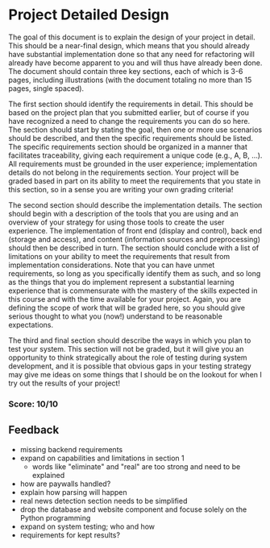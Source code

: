 # Project Detailed Design

The goal of this document is to explain the design of your project in detail. This should be a near-final design, which means that you should already have substantial implementation done so that any need for refactoring will already have become apparent to you and will thus have already been done. The document should contain three key sections, each of which is 3-6 pages, including illustrations (with the document totaling no more than 15 pages, single spaced). 

The first section should identify the requirements in detail. This should be based on the project plan that you submitted earlier, but of course if you have recognized a need to change the requirements you can do so here. The section should start by stating the goal, then one or more use scenarios should be described, and then the specific requirements should be listed. The specific requirements section should be organized in a manner that facilitates traceability, giving each requirement a unique code (e.g., A, B, ...). All requirements must be grounded in the user experience; implementation details do not belong in the requirements section. Your project will be graded based in part on its ability to meet the requirements that you state in this section, so in a sense you are writing your own grading criteria!

The second section should describe the implementation details. The section should begin with a description of the tools that you are using and an overview of your strategy for using those tools to create the user experience. The implementation of front end (display and control), back end (storage and access), and content (information sources and preprocessing) should then be described in turn. The section should conclude with a list of limitations on your ability to meet the requirements that result from implementation considerations. Note that you can have unmet requirements, so long as you specifically identify them as such, and so long as the things that you do implement represent a substantial learning experience that is commensurate with the mastery of the skills expected in this course and with the time available for your project. Again, you are defining the scope of work that will be graded here, so you should give serious thought to what you (now!) understand to be reasonable expectations.

The third and final section should describe the ways in which you plan to test your system. This section will not be graded, but it will give you an opportunity to think strategically about the role of testing during system development, and it is possible that obvious gaps in your testing strategy may give me ideas on some things that I should be on the lookout for when I try out the results of your project!

### Score: 10/10

## Feedback
- missing backend requirements
- expand on capabilities and limitations in section 1
  - words like "eliminate" and "real" are too strong and need to be explained
- how are paywalls handled?
- explain how parsing will happen
- real news detection section needs to be simplified
- drop the database and website component and focuse solely on the Python programming
- expand on system testing; who and how
- requirements for kept results?
